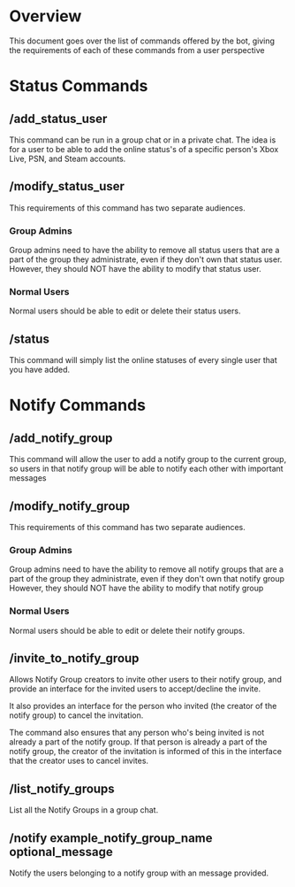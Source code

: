 # Overview

This document goes over the list of commands offered by the bot, giving the
requirements of each of these commands from a user perspective

# Status Commands

## /add_status_user

This command can be run in a group chat or in a private chat. The idea is for a
user to be able to add the online status's of a specific person's Xbox Live,
PSN, and Steam accounts.

## /modify_status_user

This requirements of this command has two separate audiences.

### **Group Admins**

Group admins need to have the ability to remove all status users that are a
part of the group they administrate, even if they don't own that status user.
However, they should NOT have the ability to modify that status user.

### **Normal Users**

Normal users should be able to edit or delete their status users.

## /status

This command will simply list the online statuses of every single user that you
have added.

# Notify Commands

## /add_notify_group

This command will allow the user to add a notify group to the current group, so
users in that notify group will be able to notify each other with important
messages

## /modify_notify_group

This requirements of this command has two separate audiences.

### **Group Admins**

Group admins need to have the ability to remove all notify groups that are a
part of the group they administrate, even if they don't own that notify group
However, they should NOT have the ability to modify that notify group

### **Normal Users**

Normal users should be able to edit or delete their notify groups.

## /invite_to_notify_group

Allows Notify Group creators to invite other users to their notify group, and
provide an interface for the invited users to accept/decline the invite.

It also provides an interface for the person who invited (the creator of the 
notify group) to cancel the invitation.

The command also ensures that any person who's being invited is not already a
part of the notify group. If that person is already a part of the notify group,
the creator of the invitation is informed of this in the interface that the
creator uses to cancel invites.


## /list_notify_groups

List all the Notify Groups in a group chat.

## /notify example_notify_group_name optional_message

Notify the users belonging to a notify group with an message provided. 